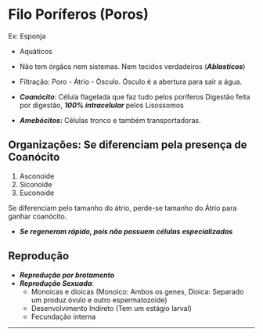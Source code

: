# Filo Poríferos (Poros)

Ex: Esponja 

- Aquáticos

- Não tem órgãos nem sistemas. Nem tecidos verdadeiros (***Ablasticos***)

- Filtração: Poro - Átrio - Ósculo. 
	Ósculo é a abertura para sair a água. 

- ***Coanócito***: Célula flagelada que faz tudo pelos poríferos
	Digestão feita por digestão, ***100% intracelular*** pelos Lisossomos

- ***Amebócitos*:** Células tronco e também transportadoras. 

## Organizações: Se diferenciam pela presença de Coanócito

1. Asconoide
2. Siconoide
3. Euconoide

Se diferenciam pelo tamanho do átrio, perde-se tamanho do Átrio para ganhar coanócito.

- ***Se regeneram rápido, pois não possuem células especializadas***

## Reprodução

- ***Reprodução por brotamento***
- ***Reprodução Sexuada***:
	- Monoicas e dioicas (Monoico: Ambos os genes, Dioica: Separado um produz óvulo e outro espermatozoide)
	- Desenvolvimento Indireto (Tem um estágio larval) 
	-  Fecundação interna
---
 